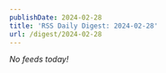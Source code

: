```yaml
---
publishDate: 2024-02-28
title: 'RSS Daily Digest: 2024-02-28'
url: /digest/2024-02-28
---
```


_No feeds today!_
